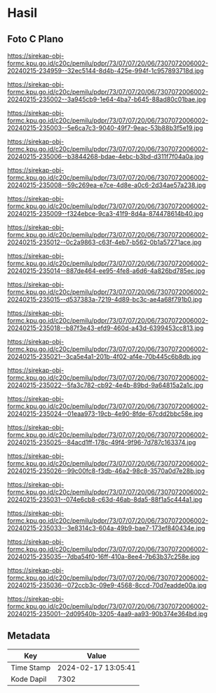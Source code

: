 # Hasil

## Foto C Plano

https://sirekap-obj-formc.kpu.go.id/c20c/pemilu/pdpr/73/07/07/20/06/7307072006002-20240215-234959--32ec5144-8d4b-425e-994f-1c957893718d.jpg

https://sirekap-obj-formc.kpu.go.id/c20c/pemilu/pdpr/73/07/07/20/06/7307072006002-20240215-235002--3a945cb9-1e64-4ba7-b645-88ad80c01bae.jpg

https://sirekap-obj-formc.kpu.go.id/c20c/pemilu/pdpr/73/07/07/20/06/7307072006002-20240215-235003--5e6ca7c3-9040-49f7-9eac-53b88b3f5e19.jpg

https://sirekap-obj-formc.kpu.go.id/c20c/pemilu/pdpr/73/07/07/20/06/7307072006002-20240215-235006--b3844268-bdae-4ebc-b3bd-d311f7f04a0a.jpg

https://sirekap-obj-formc.kpu.go.id/c20c/pemilu/pdpr/73/07/07/20/06/7307072006002-20240215-235008--59c269ea-e7ce-4d8e-a0c6-2d34ae57a238.jpg

https://sirekap-obj-formc.kpu.go.id/c20c/pemilu/pdpr/73/07/07/20/06/7307072006002-20240215-235009--f324ebce-9ca3-41f9-8d4a-874478614b40.jpg

https://sirekap-obj-formc.kpu.go.id/c20c/pemilu/pdpr/73/07/07/20/06/7307072006002-20240215-235012--0c2a9863-c63f-4eb7-b562-0b1a57271ace.jpg

https://sirekap-obj-formc.kpu.go.id/c20c/pemilu/pdpr/73/07/07/20/06/7307072006002-20240215-235014--887de464-ee95-4fe8-a6d6-4a826bd785ec.jpg

https://sirekap-obj-formc.kpu.go.id/c20c/pemilu/pdpr/73/07/07/20/06/7307072006002-20240215-235015--d537383a-7219-4d89-bc3c-ae4a68f791b0.jpg

https://sirekap-obj-formc.kpu.go.id/c20c/pemilu/pdpr/73/07/07/20/06/7307072006002-20240215-235018--b87f3e43-efd9-460d-a43d-6399453cc813.jpg

https://sirekap-obj-formc.kpu.go.id/c20c/pemilu/pdpr/73/07/07/20/06/7307072006002-20240215-235021--3ca5e4a1-201b-4f02-af4e-70b445c6b8db.jpg

https://sirekap-obj-formc.kpu.go.id/c20c/pemilu/pdpr/73/07/07/20/06/7307072006002-20240215-235022--5fa3c782-cb92-4e4b-89bd-9a64815a2a1c.jpg

https://sirekap-obj-formc.kpu.go.id/c20c/pemilu/pdpr/73/07/07/20/06/7307072006002-20240215-235024--01eaa973-19cb-4e90-8fde-67cdd2bbc58e.jpg

https://sirekap-obj-formc.kpu.go.id/c20c/pemilu/pdpr/73/07/07/20/06/7307072006002-20240215-235025--84acd1ff-178c-49f4-9f96-7d787c163374.jpg

https://sirekap-obj-formc.kpu.go.id/c20c/pemilu/pdpr/73/07/07/20/06/7307072006002-20240215-235026--99c00fc8-f3db-46a2-98c8-3570a0d7e28b.jpg

https://sirekap-obj-formc.kpu.go.id/c20c/pemilu/pdpr/73/07/07/20/06/7307072006002-20240215-235031--074e6cb8-c63d-46ab-8da5-88f1a5c444a1.jpg

https://sirekap-obj-formc.kpu.go.id/c20c/pemilu/pdpr/73/07/07/20/06/7307072006002-20240215-235033--3e8314c3-604a-49b9-bae7-173ef840434e.jpg

https://sirekap-obj-formc.kpu.go.id/c20c/pemilu/pdpr/73/07/07/20/06/7307072006002-20240215-235035--7dba54f0-16ff-410a-8ee4-7b63b37c258e.jpg

https://sirekap-obj-formc.kpu.go.id/c20c/pemilu/pdpr/73/07/07/20/06/7307072006002-20240215-235036--072ccb3c-09e9-4568-8ccd-70d7eadde00a.jpg

https://sirekap-obj-formc.kpu.go.id/c20c/pemilu/pdpr/73/07/07/20/06/7307072006002-20240215-235001--2d09540b-3205-4aa9-aa93-90b374e364bd.jpg


## Metadata

| Key        | Value               |
| ---------- | ------------------- |
| Time Stamp | 2024-02-17 13:05:41 |
| Kode Dapil | 7302                |



